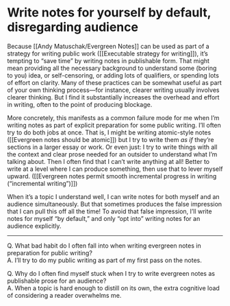 # Write notes for yourself by default, disregarding audience

Because [[Andy Matuschak/Evergreen Notes]] can be used as part of a strategy for writing public work ([[Executable strategy for writing]]), it’s tempting to “save time” by writing notes in publishable form. That might mean providing all the necessary background to understand some (boring to you) idea, or self-censoring, or adding lots of qualifiers, or spending lots of effort on clarity. Many of these practices can be somewhat useful as part of your own thinking process—for instance, clearer writing usually involves clearer thinking. But I find it substantially increases the overhead and effort in writing, often to the point of producing blockage.

More concretely, this manifests as a common failure mode for me when I’m writing notes as part of explicit preparation for some public writing. I’ll often try to do both jobs at once. That is, I might be writing atomic-style notes ([[Evergreen notes should be atomic]]) but I try to write them _as if_ they’re sections in a larger essay or work. Or even just: I try to write things with all the context and clear prose needed for an outsider to understand what I’m talking about. Then I often find that I can’t write anything at all! Better to write at a level where I can produce something, then use that to lever myself upward. ([[Evergreen notes permit smooth incremental progress in writing (“incremental writing”)]])

When it’s a topic I understand well, I can write notes for both myself and an audience simultaneously. But that sometimes produces the false impression that I can pull this off all the time! To avoid that false impression, I’ll write notes for myself “by default,” and only “opt into” writing notes for an audience explicitly.

---

Q. What bad habit do I often fall into when writing evergreen notes in preparation for public writing?  
A. I’ll try to do my public writing as part of my first pass on the notes.

Q. Why do I often find myself stuck when I try to write evergreen notes as publishable prose for an audience?  
A. When a topic is hard enough to distill on its own, the extra cognitive load of considering a reader overwhelms me.
